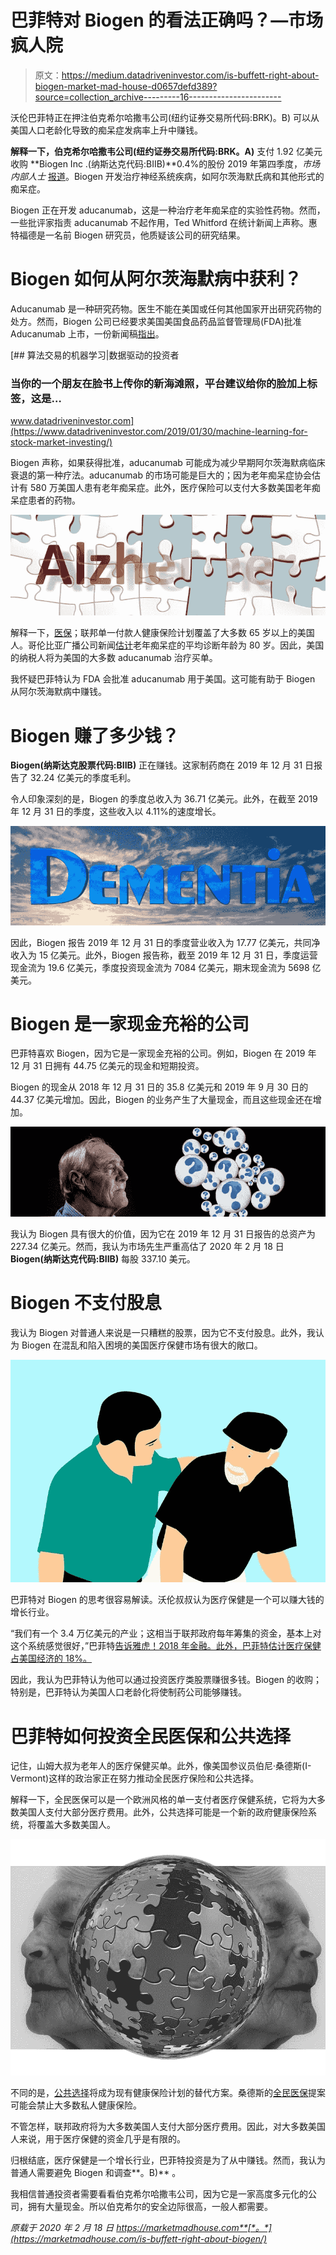 # 巴菲特对 Biogen 的看法正确吗？—市场疯人院

> 原文：<https://medium.datadriveninvestor.com/is-buffett-right-about-biogen-market-mad-house-d0657defd389?source=collection_archive---------16----------------------->

沃伦巴菲特正在押注伯克希尔哈撒韦公司(纽约证券交易所代码:BRK)。B) 可以从美国人口老龄化导致的痴呆症发病率上升中赚钱。

**解释一下，伯克希尔哈撒韦公司(纽约证券交易所代码:BRK。A)** 支付 1.92 亿美元收购 **Biogen Inc .(纳斯达克代码:BIIB)**0.4%的股份 2019 年第四季度，*市场内部人士* [报道](https://markets.businessinsider.com/news/stocks/warren-buffett-backs-kroger-biogen-adds-2-billion-market-caps-2020-2-1028909931)。Biogen 开发治疗神经系统疾病，如阿尔茨海默氏病和其他形式的痴呆症。

Biogen 正在开发 aducanumab，这是一种治疗老年痴呆症的实验性药物。然而，一些批评家指责 aducanumab 不起作用，Ted Whitford 在统计新闻上声称。惠特福德是一名前 Biogen 研究员，他质疑该公司的研究结果。

# Biogen 如何从阿尔茨海默病中获利？

Aducanumab 是一种研究药物。医生不能在美国或任何其他国家开出研究药物的处方。然而，Biogen 公司已经要求美国美国食品药品监督管理局(FDA)批准 Aducanumab 上市，一份新闻稿[指出](https://biogenalzheimers.com/)。

[](https://www.datadriveninvestor.com/2019/01/30/machine-learning-for-stock-market-investing/) [## 算法交易的机器学习|数据驱动的投资者

### 当你的一个朋友在脸书上传你的新海滩照，平台建议给你的脸加上标签，这是…

www.datadriveninvestor.com](https://www.datadriveninvestor.com/2019/01/30/machine-learning-for-stock-market-investing/) 

Biogen 声称，如果获得批准，aducanumab 可能成为减少早期阿尔茨海默病临床衰退的第一种疗法。aducanumab 的市场可能是巨大的；因为老年痴呆症协会估计有 580 万美国人患有老年痴呆症。此外，医疗保险可以支付大多数美国老年痴呆症患者的药物。

![](img/ef6092404ba91276a532ef4716cdd3cb.png)

解释一下，[医保](https://www.medicare.gov/)；联邦单一付款人健康保险计划覆盖了大多数 65 岁以上的美国人。哥伦比亚广播公司新闻[估计](https://www.cbsnews.com/news/alzheimers-disease-the-facts/)老年痴呆症的平均诊断年龄为 80 岁。因此，美国的纳税人将为美国的大多数 aducanumab 治疗买单。

我怀疑巴菲特认为 FDA 会批准 aducanumab 用于美国。这可能有助于 Biogen 从阿尔茨海默病中赚钱。

# Biogen 赚了多少钱？

**Biogen(纳斯达克股票代码:BIIB)** 正在赚钱。这家制药商在 2019 年 12 月 31 日报告了 32.24 亿美元的季度毛利。

令人印象深刻的是，Biogen 的季度总收入为 36.71 亿美元。此外，在截至 2019 年 12 月 31 日的季度，这些收入以 4.11%的速度增长。

![](img/c3e718bfc607ba3412d17c161cf20bad.png)

因此，Biogen 报告 2019 年 12 月 31 日的季度营业收入为 17.77 亿美元，共同净收入为 15 亿美元。此外，Biogen 报告称，截至 2019 年 12 月 31 日，季度运营现金流为 19.6 亿美元，季度投资现金流为 7084 亿美元，期末现金流为 5698 亿美元。

# Biogen 是一家现金充裕的公司

巴菲特喜欢 Biogen，因为它是一家现金充裕的公司。例如，Biogen 在 2019 年 12 月 31 日拥有 44.75 亿美元的现金和短期投资。

Biogen 的现金从 2018 年 12 月 31 日的 35.8 亿美元和 2019 年 9 月 30 日的 44.37 亿美元增加。因此，Biogen 的业务产生了大量现金，而且这些现金还在增加。

![](img/ca424c3db88afc7f0cabdb8cc21c722e.png)

我认为 Biogen 具有很大的价值，因为它在 2019 年 12 月 31 日报告的总资产为 227.34 亿美元。然而，我认为市场先生严重高估了 2020 年 2 月 18 日 **Biogen(纳斯达克代码:BIIB)** 每股 337.10 美元。

# Biogen 不支付股息

我认为 Biogen 对普通人来说是一只糟糕的股票，因为它不支付股息。此外，我认为 Biogen 在混乱和陷入困境的美国医疗保健市场有很大的敞口。

![](img/540b4c30790702696b87038c845914ee.png)

巴菲特对 Biogen 的思考很容易解读。沃伦叔叔认为医疗保健是一个可以赚大钱的增长行业。

“我们有一个 3.4 万亿美元的产业；这相当于联邦政府每年筹集的资金，基本上对这个系统感觉很好，”巴菲特[告诉雅虎！2018 年金融。此外，巴菲特估计医疗保健占美国经济的 18%。](https://www.cnbc.com/2019/03/18/warren-buffett-says-theres-enormous-resistance-to-change-healthcare.html)

因此，我认为巴菲特认为他可以通过投资医疗类股票赚很多钱。Biogen 的收购；特别是，巴菲特认为美国人口老龄化将使制药公司能够赚钱。

# 巴菲特如何投资全民医保和公共选择

记住，山姆大叔为老年人的医疗保健买单。此外，像美国参议员伯尼·桑德斯(I-Vermont)这样的政治家正在努力推动全民医疗保险和公共选择。

解释一下，全民医保可以是一个欧洲风格的单一支付者医疗保健系统，它将为大多数美国人支付大部分医疗费用。此外，公共选择可能是一个新的政府健康保险系统，将覆盖大多数美国人。

![](img/21c244d9fdc4a96d3870aea69f6bf375.png)

不同的是，[公共选择](https://www.kff.org/health-reform/issue-brief/10-key-questions-on-public-option-proposals/)将成为现有健康保险计划的替代方案。桑德斯的[全民医保](https://www.commondreams.org/news/2020/02/15/sanders-applauds-new-medicare-all-study-will-save-americans-450-billion-and-prevent)提案可能会禁止大多数私人健康保险。

不管怎样，联邦政府将为大多数美国人支付大部分医疗费用。因此，对大多数美国人来说，用于医疗保健的资金几乎是有限的。

归根结底，医疗保健是一个增长行业，巴菲特投资是为了从中赚钱。然而，我认为普通人需要避免 Biogen 和调查**。B)** 。

我相信普通投资者需要看看伯克希尔哈撒韦公司，因为它是一家高度多元化的公司，拥有大量现金。所以伯克希尔的安全边际很高，一般人都需要。

*原载于 2020 年 2 月 18 日 https://marketmadhouse.com**[*。*](https://marketmadhouse.com/is-buffett-right-about-biogen/)*